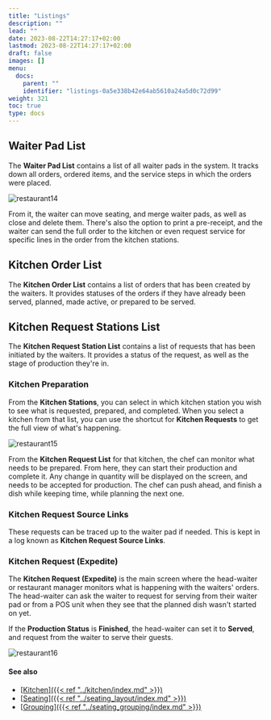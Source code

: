 ```yaml
---
title: "Listings"
description: ""
lead: ""
date: 2023-08-22T14:27:17+02:00
lastmod: 2023-08-22T14:27:17+02:00
draft: false
images: []
menu:
  docs:
    parent: ""
    identifier: "listings-0a5e338b42e64ab5610a24a5d0c72d99"
weight: 321
toc: true
type: docs
---
```


## Waiter Pad List

The **Waiter Pad List** contains a list of all waiter pads in the system. It tracks down all orders, ordered items, and the service steps in which the orders were placed. 

![restaurant14](restaurant14.png)

From it, the waiter can move seating, and merge waiter pads, as well as close and delete them. There's also the option to print a pre-receipt, and the waiter can send the full order to the kitchen or even request service for specific lines in the order from the kitchen stations.

## Kitchen Order List

The **Kitchen Order List** contains a list of orders that has been created by the waiters. It provides statuses of the orders if they have already been served, planned, made active, or prepared to be served. 

## Kitchen Request Stations List

The **Kitchen Request Station List** contains a list of requests that has been initiated by the waiters. It provides a status of the request, as well as the stage of production they're in.

### Kitchen Preparation

From the **Kitchen Stations**, you can select in which kitchen station you wish to see what is requested, prepared, and completed. When you select a kitchen from that list, you can use the shortcut for **Kitchen Requests** to get the full view of what's happening.

![restaurant15](restaurant15.png)

From the **Kitchen Request List** for that kitchen, the chef can monitor what needs to be prepared. From here, they can start their production and complete it. Any change in quantity will be displayed on the screen, and needs to be accepted for production. The chef can push ahead, and finish a dish while keeping time, while planning the next one. 

### Kitchen Request Source Links

These requests can be traced up to the waiter pad if needed. This is kept in a log known as **Kitchen Request Source Links**.

### Kitchen Request (Expedite)

The **Kitchen Request (Expedite)** is the main screen where the head-waiter or restaurant manager monitors what is happening with the waiters' orders. The head-waiter can ask the waiter to request for serving from their waiter pad or from a POS unit when they see that the planned dish wasn't started on yet. 

If the **Production Status** is **Finished**, the head-waiter can set it to **Served**, and request from the waiter to serve their guests. 

![restaurant16](restaurant16.PNG)

#### See also

- [<ins>Kitchen<ins>]({{< ref "../kitchen/index.md" >}})
- [<ins>Seating<ins>]({{< ref "../seating_layout/index.md" >}})
- [<ins>Grouping<ins>]({{< ref "../seating_grouping/index.md" >}})